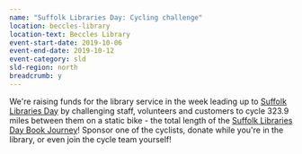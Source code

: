 ```yaml
---
name: "Suffolk Libraries Day: Cycling challenge"
location: beccles-library
location-text: Beccles Library
event-start-date: 2019-10-06
event-end-date: 2019-10-12
event-category: sld
sld-region: north
breadcrumb: y
---
```


We're raising funds for the library service in the week leading up to [Suffolk Libraries Day](/suffolk-libraries-day/) by challenging staff, volunteers and customers to cycle 323.9 miles between them on a static bike - the total length of the [Suffolk Libraries Day Book Journey](/suffolk-libraries-day/book-journey/)! Sponsor one of the cyclists, donate while you're in the library, or even join the cycle team yourself!
